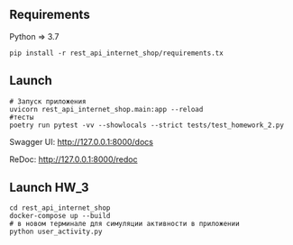 ## Requirements

Python => 3.7 

    pip install -r rest_api_internet_shop/requirements.tx

## Launch

    # Запуск приложения
    uvicorn rest_api_internet_shop.main:app --reload
    #тесты
    poetry run pytest -vv --showlocals --strict tests/test_homework_2.py 

Swagger UI: http://127.0.0.1:8000/docs

ReDoc: http://127.0.0.1:8000/redoc

## Launch HW_3
    cd rest_api_internet_shop
    docker-compose up --build
    # в новом терминале для симуляции активности в приложении
    python user_activity.py 